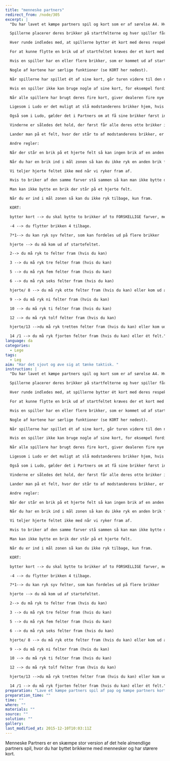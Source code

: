 ```yaml
---
title: "menneske partners"
redirect_from: /node/305
excerpt: |
  "Du har lavet et kæmpe partners spil og kort som er af sørelse A4. Hvert hold deles i to (5x5) og veljer en af hver dél til at være spller og 4 til at være brikker. Hver dél tager så trøjer/vester på med en farve (gul og blå vs. grøn og rød). Du dealer kortene.

  Spillerne placerer deres brikker på startfelterne og hver spiller får fire kort.

  Hver runde indledes med, at spillerne bytter ét kort med deres respektive partnere. Spillerne må ikke tale om, hvilke kort de vil bytte og kortene skal udveksles hemmeligt. Herefter skal den første spiller starte med at spille et af sine kort.

  For at kunne flytte en brik ud af startfeltet kræves der et kort med et hjerte.

  Hvis en spiller har en eller flere brikker, som er kommet ud af startfeltet, er det kortenes værdi, der afgør, hvor mange felter der må flyttes.

  Nogle af kortene har særlige funktioner (se KORT her nedest).

  Når spillerne har spillet ét af sine kort, går turen videre til den næste spiller.

  Hvis en spiller ikke kan bruge nogle af sine kort, for eksempel fordi spilleren ikke har nogle hjerter og derfor ikke kan komme ud af startfeltet, lægger spilleren sine kort ned foran sig og sidder over resten af runden.

  Når alle spillere har brugt deres fire kort, giver dealeren fire nye kort og en ny runde starter. Efter tre runder så er der en ny der starter.

  Ligesom i Ludo er det muligt at slå modstanderens brikker hjem, hvis man lander på det samme felt. Det er også muligt at komme til at slå en af sin partners brikker hjem.

  Også som i Ludo, gælder det i Partners om at få sine brikker først ind i målfelterne i midten af brættet. Når den ene spiller har fået sine egne brikker i mål, må spilleren efterfølgende bruge sine kort til at flytte med sin partners brikker.

  Vinderne er således det hold, der først får alle deres otte brikker ind i målfelterne.

  Lander man på et felt, hvor der står to af modstanderens brikker, er det den brik, der lander på feltet, der bliver slået hjem.

  Andre regler:

  Når der står en brik på et hjerte felt så kan ingen brik af en anden farve komme forbi.

  Når du har en brik ind i mål zonen så kan du ikke ryk en anden brik forbi den, betydning: du skal helt ind i målet før du kan få en anden længere ind.

  Vi teljer hjerte feltet ikke med når vi ryker fram af.

  Hvis to briker af den samme farver stå sammen så kan man ikke bytte dem.

  Man kan ikke bytte en brik der står på et hjerte felt.

  Når du er ind i mål zonen så kan du ikke ryk tilbage, kun fram.

  KORT:

  bytter kort --> du skal bytte to brikker af to FORSKELLIGE farver, men ellers efter eget valg.

  -4 --> du flytter brikken 4 tilbage.

  7*1--> du kan ryk syv felter, som kan fordeles ud på flere brikker

  hjerte --> du må kom ud af startefeltet.

  2--> du må ryk to felter fram (hvis du kan)

  3 --> du må ryk tre felter fram (hvis du kan)

  5 --> du må ryk fem felter fram (hvis du kan)

  6 --> du må ryk seks felter fram (hvis du kan)

  hjerte/ 8 --> du må ryk otte felter fram (hvis du kan) eller kom ud af startefeltet.

  9 --> du må ryk ni felter fram (hvis du kan)

  10 --> du må ryk ti felter fram (hvis du kan)

  12 --> du må ryk tolf felter fram (hvis du kan)

  hjerte/13 -->du må ryk tretten felter fram (hvis du kan) eller kom ud af startefeltet.

  14 /1 --> du må ryk fjorten felter fram (hvis du kan) eller ét felt."
language: da
categories: 
  - Lege
tags: 
  - Leg
aim: "Har det sjovt og øve sig at tænke taktisk. "
instruction: |
  "Du har lavet et kæmpe partners spil og kort som er af sørelse A4. Hvert hold deles i to (5x5) og veljer en af hver dél til at være spller og 4 til at være brikker. Hver dél tager så trøjer/vester på med en farve (gul og blå vs. grøn og rød). Du dealer kortene.

  Spillerne placerer deres brikker på startfelterne og hver spiller får fire kort.

  Hver runde indledes med, at spillerne bytter ét kort med deres respektive partnere. Spillerne må ikke tale om, hvilke kort de vil bytte og kortene skal udveksles hemmeligt. Herefter skal den første spiller starte med at spille et af sine kort.

  For at kunne flytte en brik ud af startfeltet kræves der et kort med et hjerte.

  Hvis en spiller har en eller flere brikker, som er kommet ud af startfeltet, er det kortenes værdi, der afgør, hvor mange felter der må flyttes.

  Nogle af kortene har særlige funktioner (se KORT her nedest).

  Når spillerne har spillet ét af sine kort, går turen videre til den næste spiller.

  Hvis en spiller ikke kan bruge nogle af sine kort, for eksempel fordi spilleren ikke har nogle hjerter og derfor ikke kan komme ud af startfeltet, lægger spilleren sine kort ned foran sig og sidder over resten af runden.

  Når alle spillere har brugt deres fire kort, giver dealeren fire nye kort og en ny runde starter. Efter tre runder så er der en ny der starter.

  Ligesom i Ludo er det muligt at slå modstanderens brikker hjem, hvis man lander på det samme felt. Det er også muligt at komme til at slå en af sin partners brikker hjem.

  Også som i Ludo, gælder det i Partners om at få sine brikker først ind i målfelterne i midten af brættet. Når den ene spiller har fået sine egne brikker i mål, må spilleren efterfølgende bruge sine kort til at flytte med sin partners brikker.

  Vinderne er således det hold, der først får alle deres otte brikker ind i målfelterne.

  Lander man på et felt, hvor der står to af modstanderens brikker, er det den brik, der lander på feltet, der bliver slået hjem.

  Andre regler:

  Når der står en brik på et hjerte felt så kan ingen brik af en anden farve komme forbi.

  Når du har en brik ind i mål zonen så kan du ikke ryk en anden brik forbi den, betydning: du skal helt ind i målet før du kan få en anden længere ind.

  Vi teljer hjerte feltet ikke med når vi ryker fram af.

  Hvis to briker af den samme farver stå sammen så kan man ikke bytte dem.

  Man kan ikke bytte en brik der står på et hjerte felt.

  Når du er ind i mål zonen så kan du ikke ryk tilbage, kun fram.

  KORT:

  bytter kort --> du skal bytte to brikker af to FORSKELLIGE farver, men ellers efter eget valg.

  -4 --> du flytter brikken 4 tilbage.

  7*1--> du kan ryk syv felter, som kan fordeles ud på flere brikker

  hjerte --> du må kom ud af startefeltet.

  2--> du må ryk to felter fram (hvis du kan)

  3 --> du må ryk tre felter fram (hvis du kan)

  5 --> du må ryk fem felter fram (hvis du kan)

  6 --> du må ryk seks felter fram (hvis du kan)

  hjerte/ 8 --> du må ryk otte felter fram (hvis du kan) eller kom ud af startefeltet.

  9 --> du må ryk ni felter fram (hvis du kan)

  10 --> du må ryk ti felter fram (hvis du kan)

  12 --> du må ryk tolf felter fram (hvis du kan)

  hjerte/13 -->du må ryk tretten felter fram (hvis du kan) eller kom ud af startefeltet.

  14 /1 --> du må ryk fjorten felter fram (hvis du kan) eller ét felt."
preparation: "Lave et kæmpe partners spil af pap og kæmpe partners kort (A4). Fem trøjer/vester af fire forskellige farver. Hvert partners spil tager ca. en time. "
preparation_time: ""
time: ""
where: ""
materials: ""
source: ""
solution: ""
gallery:
last_modified_at: 2015-12-10T10:03:11Z
---
```

Menneske Partners er en skæmpe stor version af det hele almendlige partners spil, hvor du har byttet brikkerne med mennesker og har størere kort.
